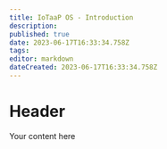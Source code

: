 ```yaml
---
title: IoTaaP OS - Introduction
description: 
published: true
date: 2023-06-17T16:33:34.758Z
tags: 
editor: markdown
dateCreated: 2023-06-17T16:33:34.758Z
---
```


# Header
Your content here